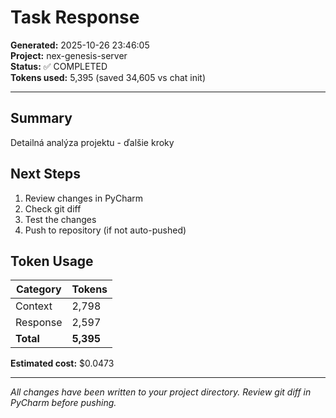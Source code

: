 # Task Response
**Generated:** 2025-10-26 23:46:05  
**Project:** nex-genesis-server  
**Status:** ✅ COMPLETED  
**Tokens used:** 5,395 (saved 34,605 vs chat init)

---

## Summary
Detailná analýza projektu - ďalšie kroky

## Next Steps

1. Review changes in PyCharm
2. Check git diff
3. Test the changes
4. Push to repository (if not auto-pushed)

## Token Usage

| Category | Tokens |
|----------|--------|
| Context  | 2,798 |
| Response | 2,597 |
| **Total**| **5,395** |

**Estimated cost:** $0.0473

---
*All changes have been written to your project directory.*
*Review git diff in PyCharm before pushing.*

